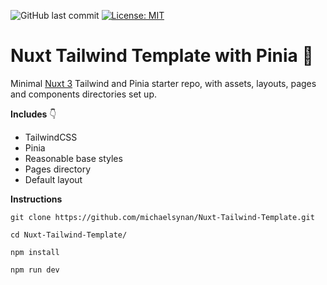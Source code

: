 
![GitHub last commit](https://img.shields.io/github/last-commit/michaelsynan/Nuxt-Tailwind-Template)
[![License: MIT](https://img.shields.io/badge/License-MIT-yellow.svg)](https://opensource.org/licenses/MIT)

# Nuxt Tailwind Template with Pinia 🎉

Minimal [Nuxt 3](https://nuxt.com/) Tailwind and Pinia starter repo, with assets, layouts, pages and components directories set up. 

**Includes** 👇
- TailwindCSS
- Pinia
- Reasonable base styles
- Pages directory
- Default layout

**Instructions**
```
git clone https://github.com/michaelsynan/Nuxt-Tailwind-Template.git

cd Nuxt-Tailwind-Template/

npm install

npm run dev
```

